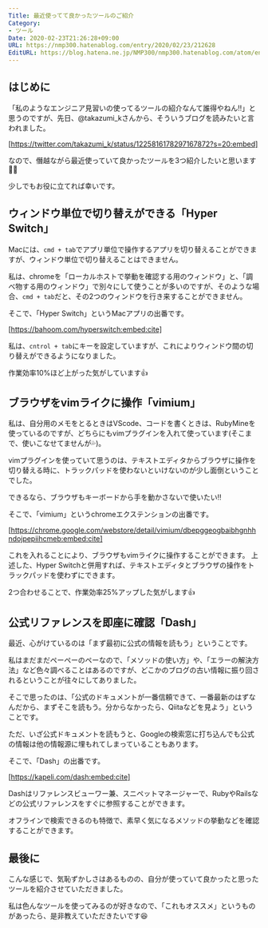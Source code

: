 ```yaml
---
Title: 最近使ってて良かったツールのご紹介
Category:
- ツール
Date: 2020-02-23T21:26:28+09:00
URL: https://nmp300.hatenablog.com/entry/2020/02/23/212628
EditURL: https://blog.hatena.ne.jp/NMP300/nmp300.hatenablog.com/atom/entry/26006613518250524
---
```


## はじめに

「私のようなエンジニア見習いの使ってるツールの紹介なんて誰得やねん‼️」と思うのですが、先日、@takazumi_kさんから、そういうブログを読みたいと言われました。


[https://twitter.com/takazumi_k/status/1225816178297167872?s=20:embed]

なので、僭越ながら最近使っていて良かったツールを3つ紹介したいと思います🙇‍♂️

少しでもお役に立てれば幸いです。

## ウィンドウ単位で切り替えができる「Hyper Switch」

Macには、`cmd + tab`でアプリ単位で操作するアプリを切り替えることができますが、ウィンドウ単位で切り替えることはできません。

私は、chromeを「ローカルホストで挙動を確認する用のウィンドウ」と、「調べ物する用のウィンドウ」で別々にして使うことが多いのですが、そのような場合、`cmd + tab`だと、その2つのウィンドウを行き来することができません。

そこで、「Hyper Switch」というMacアプリの出番です。



[https://bahoom.com/hyperswitch:embed:cite]



私は、`cntrol + tab`にキーを設定していますが、これによりウィンドウ間の切り替えができるようになりました。

作業効率10%ほど上がった気がしています👍


## ブラウザをvimライクに操作「vimium」

私は、自分用のメモをとるときはVScode、コードを書くときは、RubyMineを使っているのですが、どちらにもvimプラグインを入れて使っています(そこまで、使いこなせてませんが💦)。

vimプラグインを使っていて思うのは、テキストエディタからブラウザに操作を切り替える時に、トラックパッドを使わないといけないのが少し面倒ということでした。

できるなら、ブラウザもキーボードから手を動かさないで使いたい‼️

そこで、「vimium」というchromeエクステンションの出番です。


[https://chrome.google.com/webstore/detail/vimium/dbepggeogbaibhgnhhndojpepiihcmeb:embed:cite]



これを入れることにより、ブラウザもvimライクに操作することができます。
上述した、Hyper Switchと併用すれば、テキストエディタとブラウザの操作をトラックパッドを使わずにできます。

2つ合わせることで、作業効率25%アップした気がします👍

## 公式リファレンスを即座に確認「Dash」

最近、心がけているのは「まず最初に公式の情報を読もう」ということです。

私はまだまだペーペーのペーなので、「メソッドの使い方」や、「エラーの解決方法」など色々調べることはあるのですが、どこかのブログの古い情報に振り回されるということが往々にしてありました。

そこで思ったのは、「公式のドキュメントが一番信頼できて、一番最新のはずなんだから、まずそこを読もう。分からなかったら、Qiitaなどを見よう」ということです。

ただ、いざ公式ドキュメントを読もうと、Googleの検索窓に打ち込んでも公式の情報は他の情報源に埋もれてしまっていることもあります。

そこで、「Dash」の出番です。


[https://kapeli.com/dash:embed:cite]



Dashはリファレンスビューワー兼、スニペットマネージャーで、RubyやRailsなどの公式リファレンスをすぐに参照することができます。

オフラインで検索できるのも特徴で、素早く気になるメソッドの挙動などを確認することができます。

## 最後に

こんな感じで、気恥ずかしさはあるものの、自分が使っていて良かったと思ったツールを紹介させていただきました。

私は色んなツールを使ってみるのが好きなので、「これもオススメ」というものがあったら、是非教えていただきたいです😆
